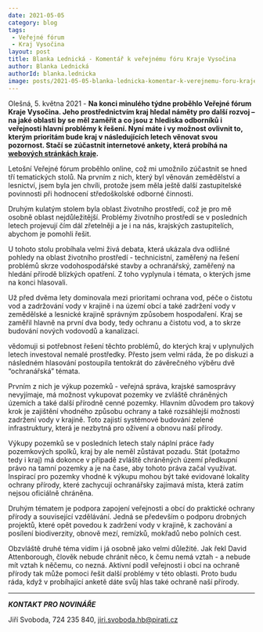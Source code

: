 ```yaml
---
date: 2021-05-05
category: blog
tags:
 - Veřejné fórum
 - Kraj Vysočina
layout: post
title: Blanka Lednická - Komentář k veřejnému fóru Kraje Vysočina
author: Blanka Lednická
authorId: blanka.lednicka
image: posts/2021-05-05-blanka-lednicka-komentar-k-verejnemu-foru-kraje-vysocina.png
---
```


Olešná, 5. května 2021 - **Na konci minulého týdne proběhlo Veřejné fórum Kraje Vysočina. Jeho prostřednictvím kraj hledal náměty pro další rozvoj – na jaké oblasti by se měl zaměřit a co jsou z hlediska odborníků i veřejnosti hlavní problémy k řešení. Nyní máte i vy možnost ovlivnit to, kterým prioritám bude kraj v následujících letech věnovat svou pozornost. Stačí se zúčastnit internetové ankety, která probíhá na [webových stránkách kraje](https://www.mobilnirozhlas.cz/app/anketa/vMXBUjbx).**

Letošní Veřejné fórum proběhlo online, což mi umožnilo zúčastnit se hned tří tematických stolů. Na prvním z nich, který byl věnován zemědělství a lesnictví, jsem byla jen chvíli, protože jsem měla ještě další zastupitelské povinnosti při hodnocení středoškolské odborné činnosti.

Druhým kulatým stolem byla oblast životního prostředí, což je pro mě osobně oblast nejdůležitější. Problémy životního prostředí se v posledních letech projevují čím dál zřetelněji a je i na nás, krajských zastupitelích, abychom je pomohli řešit. 

U tohoto stolu probíhala velmi živá debata, která ukázala dva odlišné pohledy na oblast životního prostředí - technicistní, zaměřený na řešení problémů skrze vodohospodářské stavby a ochranářský, zaměřený na hledání přírodě blízkých opatření. Z toho vyplynula i témata, o kterých jsme na konci hlasovali.

Už před dvěma lety dominovala mezi prioritami ochrana vod, péče o čistotu vod a zadržování vody v krajině i na území obcí a také zadržení vody v zemědělské a lesnické krajině správným způsobem hospodaření. Kraj se zaměřil hlavně na první dva body, tedy ochranu a čistotu vod, a to skrze budování nových vodovodů a kanalizací.

vědomuji si potřebnost řešení těchto problémů, do kterých kraj v uplynulých letech investoval nemalé prostředky. Přesto jsem velmi ráda, že po diskuzi a následném hlasování postoupila tentokrát do závěrečného výběru dvě “ochranářská” témata.

Prvním z nich je výkup pozemků - veřejná správa, krajské samosprávy nevyjímaje, má možnost vykupovat pozemky ve zvláště chráněných územích a také další přírodně cenné pozemky. Hlavním důvodem pro takový krok je zajištění vhodného způsobu ochrany a také rozsáhlejší možnosti zadržení vody v krajině. Toto zajistí systémové budování zelené infrastruktury, která je nezbytná pro oživení a obnovu naší přírody.

Výkupy pozemků se v posledních letech staly náplní práce řady pozemkových spolků, kraj by ale neměl zůstávat pozadu. Stát (potažmo tedy i kraj) má dokonce v případě zvláště chráněných území předkupní právo na tamní pozemky a je na čase, aby tohoto práva začal využívat. Inspirací pro pozemky vhodné k výkupu mohou být také evidované lokality ochrany přírody, které zachycují ochranářsky zajímavá místa, která zatím nejsou oficiálně chráněna.

Druhým tématem je podpora zapojení veřejnosti a obcí do praktické ochrany přírody a související vzdělávání. Jedná se především o podporu drobných projektů, které opět povedou k zadržení vody v krajině, k zachování a posílení biodiverzity, obnově mezí, remízků, mokřadů nebo polních cest.

Obzvláště druhé téma vidím i já osobně jako velmi důležité. Jak řekl David Attenborough, člověk nebude chránit něco, k čemu nemá vztah - a nebude mít vztah k něčemu, co nezná. Aktivní podíl veřejnosti i obcí na ochraně přírody tak může pomoci řešit další problémy v této oblasti. Proto budu ráda, když v probíhající anketě dáte svůj hlas také ochraně naší přírody. 

---

***KONTAKT PRO NOVINÁŘE*** 

Jiří Svoboda, 724 235 840, <jiri.svoboda.hb@pirati.cz>
